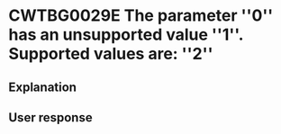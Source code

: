 # CWTBG0029E The parameter ''0'' has an unsupported value ''1''. Supported values are: ''2''

## Explanation

## User response